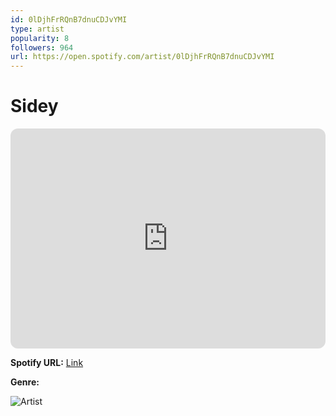 ```yaml
---
id: 0lDjhFrRQnB7dnuCDJvYMI
type: artist
popularity: 8
followers: 964
url: https://open.spotify.com/artist/0lDjhFrRQnB7dnuCDJvYMI
---
```

# Sidey

<iframe style="border-radius:12px" src="https://open.spotify.com/embed/artist/0lDjhFrRQnB7dnuCDJvYMI" width="100%" height="352" frameBorder="0" allowfullscreen="" allow="autoplay; clipboard-write; encrypted-media; fullscreen; picture-in-picture" loading="lazy"></iframe>

**Spotify URL:** [Link](https://open.spotify.com/artist/0lDjhFrRQnB7dnuCDJvYMI)

**Genre:** 

![Artist](https://i.scdn.co/image/ab6761610000e5eb65699bdf0627cb832633e59e)
